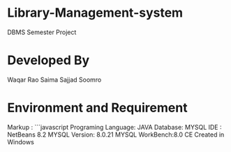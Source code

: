 # Library-Management-system
DBMS Semester Project

# Developed By 
Waqar Rao
Saima Sajjad Soomro

# Environment and Requirement
Markup : ```javascript
Programing Language: JAVA
Database: MYSQL 
IDE : NetBeans 8.2
MYSQL Version: 8.0.21
MYSQL WorkBench:8.0 CE
Created in Windows
